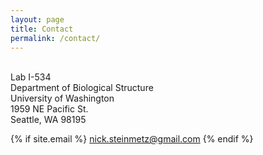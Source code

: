 ```yaml
---
layout: page
title: Contact
permalink: /contact/
---
```


<br>Lab I-534
<br>Department of Biological Structure
<br>University of Washington
<br>1959 NE Pacific St.
<br>Seattle, WA 98195

<p>{% if site.email %}
<a href="mailto:{{site.email}}"><i class="fa fa-envelope-o"></i> nick.steinmetz@gmail.com</a>
{% endif %}